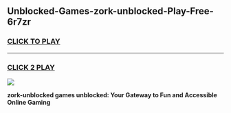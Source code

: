 
## Unblocked-Games-zork-unblocked-Play-Free-6r7zr
<h3>
<a href="https://premium76.site?title=zork-unblocked&ref=21A">CLICK TO PLAY</a></h3>
<hr>

<h3>
<a href="https://premium76.site?title=zork-unblocked&ref=21A">CLICK 2 PLAY</a>
  
</h3>

<a href="https://premium76.site?title=zork-unblocked&ref=21A"><img src="https://clearcache.store/games.png"></a>


**zork-unblocked games unblocked: Your Gateway to Fun and Accessible Online Gaming**

